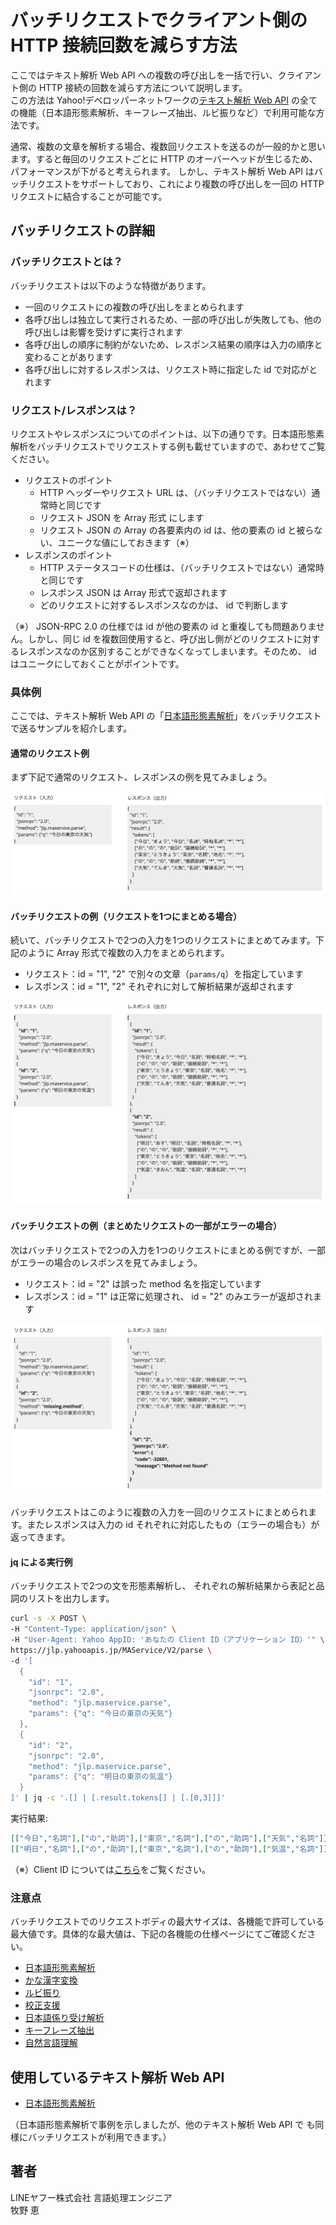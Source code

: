 # バッチリクエストでクライアント側の HTTP 接続回数を減らす方法

ここではテキスト解析 Web API への複数の呼び出しを一括で行い、クライアント側の HTTP 接続の回数を減らす方法について説明します。  
この方法は Yahoo!デベロッパーネットワークの[テキスト解析 Web API](https://developer.yahoo.co.jp/webapi/jlp/) の全ての機能（日本語形態素解析、キーフレーズ抽出、ルビ振りなど）で利用可能な方法です。

通常、複数の文章を解析する場合、複数回リクエストを送るのが一般的かと思います。すると毎回のリクエストごとに HTTP のオーバーヘッドが生じるため、パフォーマンスが下がると考えられます。
しかし、テキスト解析 Web API はバッチリクエストをサポートしており、これにより複数の呼び出しを一回の HTTP リクエストに結合することが可能です。

## バッチリクエストの詳細

### バッチリクエストとは？

バッチリクエストは以下のような特徴があります。

- 一回のリクエストにの複数の呼び出しをまとめられます
- 各呼び出しは独立して実行されるため、一部の呼び出しが失敗しても、他の呼び出しは影響を受けずに実行されます
- 各呼び出しの順序に制約がないため、レスポンス結果の順序は入力の順序と変わることがあります
- 各呼び出しに対するレスポンスは、リクエスト時に指定した id で対応がとれます

### リクエスト/レスポンスは？

リクエストやレスポンスについてのポイントは、以下の通りです。日本語形態素解析をバッチリクエストでリクエストする例も載せていますので、あわせてご覧ください。

- リクエストのポイント
  - HTTP ヘッダーやリクエスト URL は、（バッチリクエストではない）通常時と同じです
  - リクエスト JSON を Array 形式 にします
  - リクエスト JSON の Array の各要素内の id は、他の要素の id と被らない、ユニークな値にしておきます（※）
- レスポンスのポイント
  - HTTP ステータスコードの仕様は、（バッチリクエストではない）通常時と同じです
  - レスポンス JSON は Array 形式で返却されます
  - どのリクエストに対するレスポンスなのかは、 id で判断します

（※） JSON-RPC 2.0 の仕様では id が他の要素の id と重複しても問題ありません。しかし、同じ id を複数回使用すると、呼び出し側がどのリクエストに対するレスポンスなのか区別することができなくなってしまいます。そのため、 id はユニークにしておくことがポイントです。

### 具体例

ここでは、テキスト解析 Web API の「[日本語形態素解析](https://developer.yahoo.co.jp/webapi/jlp/ma/v2/parse.html)」をバッチリクエストで送るサンプルを紹介します。

#### 通常のリクエスト例

まず下記で通常のリクエスト、レスポンスの例を見てみましょう。

![通常のリクエスト、レスポンスの例](images/01_WebAPIGeneral_BatchRequest_fig1.png)

#### バッチリクエストの例（リクエストを1つにまとめる場合）

続いて、バッチリクエストで2つの入力を1つのリクエストにまとめてみます。下記のように Array 形式で複数の入力をまとめられます。

- リクエスト：id = "1", "2" で別々の文章（`params/q`）を指定しています
- レスポンス：id = "1", "2" それぞれに対して解析結果が返却されます

![バッチリクエストの例1](images/01_WebAPIGeneral_BatchRequest_fig2.png)

#### バッチリクエストの例（まとめたリクエストの一部がエラーの場合）

次はバッチリクエストで2つの入力を1つのリクエストにまとめる例ですが、一部がエラーの場合のレスポンスを見てみましょう。

- リクエスト：id = "2" は誤った method 名を指定しています
- レスポンス：id = "1" は正常に処理され、 id = "2" のみエラーが返却されます

![バッチリクエストの例2](images/01_WebAPIGeneral_BatchRequest_fig3.png)

バッチリクエストはこのように複数の入力を一回のリクエストにまとめられます。またレスポンスは入力の id それぞれに対応したもの（エラーの場合も）が返ってきます。


#### jq による実行例

バッチリクエストで2つの文を形態素解析し、
それぞれの解析結果から表記と品詞のリストを出力します。

```bash
curl -s -X POST \
-H "Content-Type: application/json" \
-H "User-Agent: Yahoo AppID: 'あなたの Client ID（アプリケーション ID）'" \
https://jlp.yahooapis.jp/MAService/V2/parse \
-d '[
  {
    "id": "1",
    "jsonrpc": "2.0",
    "method": "jlp.maservice.parse",
    "params": {"q": "今日の東京の天気"}
  },
  {
    "id": "2",
    "jsonrpc": "2.0",
    "method": "jlp.maservice.parse",
    "params": {"q": "明日の東京の気温"}
  }
]' | jq -c '.[] | [.result.tokens[] | [.[0,3]]]'
```
実行結果:
```json
[["今日","名詞"],["の","助詞"],["東京","名詞"],["の","助詞"],["天気","名詞"]]
[["明日","名詞"],["の","助詞"],["東京","名詞"],["の","助詞"],["気温","名詞"]]
```

（※）Client ID については[こちら](../02_API_Specifications/00_Overview.md#client-idアプリケーション-id)をご覧ください。

### 注意点

バッチリクエストでのリクエストボディの最大サイズは、各機能で許可している最大値です。具体的な最大値は、下記の各機能の仕様ページにてご確認ください。

- [日本語形態素解析](https://developer.yahoo.co.jp/webapi/jlp/ma/v2/parse.html)
- [かな漢字変換](https://developer.yahoo.co.jp/webapi/jlp/jim/v2/conversion.html)
- [ルビ振り](https://developer.yahoo.co.jp/webapi/jlp/furigana/v2/furigana.html)
- [校正支援](https://developer.yahoo.co.jp/webapi/jlp/kousei/v2/kousei.html)
- [日本語係り受け解析](https://developer.yahoo.co.jp/webapi/jlp/da/v2/parse.html)
- [キーフレーズ抽出](https://developer.yahoo.co.jp/webapi/jlp/keyphrase/v2/extract.html)
- [自然言語理解](https://developer.yahoo.co.jp/webapi/jlp/nlu/v2/index.html)

## 使用しているテキスト解析 Web API

- [日本語形態素解析](../02_API_Specifications/01_MAService.md)

（日本語形態素解析で事例を示しましたが、他のテキスト解析 Web API で も同様にバッチリクエストが利用できます。）

## 著者

LINEヤフー株式会社 言語処理エンジニア  
牧野 恵
